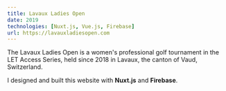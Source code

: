 ```yaml
---
title: Lavaux Ladies Open
date: 2019
technologies: [Nuxt.js, Vue.js, Firebase]
url: https://lavauxladiesopen.com
---
```

The Lavaux Ladies Open is a women's professional golf tournament in the LET Access Series, held since 2018 in Lavaux, the canton of Vaud, Switzerland.

I designed and built this website with **Nuxt.js** and **Firebase**.

